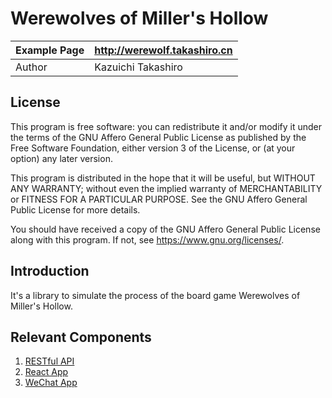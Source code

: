Werewolves of Miller's Hollow
==========

| Example Page |    http://werewolf.takashiro.cn       |
|--------------|---------------------------------------|
| Author       |           Kazuichi Takashiro          |


License
-------
This program is free software: you can redistribute it and/or modify
it under the terms of the GNU Affero General Public License as
published by the Free Software Foundation, either version 3 of the
License, or (at your option) any later version.

This program is distributed in the hope that it will be useful,
but WITHOUT ANY WARRANTY; without even the implied warranty of
MERCHANTABILITY or FITNESS FOR A PARTICULAR PURPOSE.  See the
GNU Affero General Public License for more details.

You should have received a copy of the GNU Affero General Public License
along with this program. If not, see <https://www.gnu.org/licenses/>.

Introduction
------------

It's a library to simulate the process of the board game Werewolves of Miller's Hollow.

Relevant Components
-------------------
1. [RESTful API](https://github.com/takashiro/asmodee-werewolf-server)
1. [React App](https://github.com/takashiro/asmodee-werewolf-react)
1. [WeChat App](https://github.com/takashiro/asmodee-werewolf-wechat)
